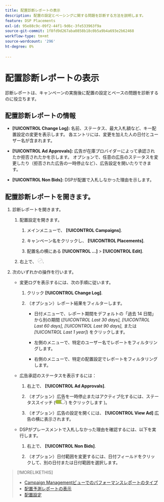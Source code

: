 ```yaml
---
title: 配置診断レポートの表示
description: 配置の設定とペーシングに関する問題を診断する方法を説明します。
feature: DSP Placements
exl-id: 95e88c9c-09f2-44f1-9d6c-3fe533963f9a
source-git-commit: 1f8fd9d267aba0858b18c0b5a9b4a693e2b62468
workflow-type: tm+mt
source-wordcount: '296'
ht-degree: 0%

---
```


# 配置診断レポートの表示

<!-- Does this really belong in the Campaign Management > Reports section or in the Placements section? -->

診断レポートは、キャンペーンの実施後に配置の設定とペースの問題を診断するのに役立ちます。

## 配置診断レポートの情報

* **[!UICONTROL Change Log]:** 名前、ステータス、最大入札額など、キー配置設定の変更を表示します。 各エントリには、変更を加えた人の日付とユーザー名が含まれます。

* **[!UICONTROL Ad Approvals]:** 広告が在庫プロバイダーによって承認されたか拒否されたかを示します。 オプションで、任意の広告のステータスを変更したり（拒否された広告の一時停止など）、広告設定を開いたりできます。

* **[!UICONTROL Non Bids]:** DSPが配置で入札しなかった理由を示します。

## 配置診断レポートを開きます。

1. 診断レポートを開きます。

   1. 配置設定を開きます。

      1. メインメニューで、 **[!UICONTROL Campaigns]**.

      1. キャンペーン名をクリックし、 **[!UICONTROL Placements]**.

      1. 配置名の横にある  **[!UICONTROL ...]** > **[!UICONTROL Edit]**.

   1. 右上で、 ![配置診断](/help/dsp/assets/placement-diagnostics.png).

1. 次のいずれかの操作を行います。

   * 変更ログを表示するには、次の手順に従います。

      1. クリック **[!UICONTROL Change Log]**.

      1. （オプション）レポート結果をフィルターします。

         * 日付メニューで、レポート期間をデフォルトの「過去 14 日間」から別の期間 (*[!UICONTROL Last 30 days],* *[!UICONTROL Last 60 days],* *[!UICONTROL Last 90 days],* または *[!UICONTROL Last 1 year]*) をクリックします。

         * 左側のメニューで、特定のユーザー名でレポートをフィルタリングします。

         * 右側のメニューで、特定の配置設定でレポートをフィルタリングします。

   * 広告承認のステータスを表示するには：

      1. 右上で、 **[!UICONTROL Ad Approvals]**.

      1. （オプション）広告を一時停止またはアクティブ化するには、ステータススイッチ (![ステータススイッチ](/help/dsp/assets/status-switch.png)) をクリックします )。

      1. （オプション）広告の設定を開くには、 **[!UICONTROL View Ad]** 広告の横に表示されます。

   * DSPがプレースメントで入札しなかった理由を確認するには、以下を実行します。

      1. 右上で、 **[!UICONTROL Non Bids]**.

      1. （オプション）日付範囲を変更するには、日付フィールドをクリックして、別の日付または日付範囲を選択します。

<!-- Later, add link to >* Definitions for NBRs (Reading No Bid Reports (NBRs)) -->

>[!MORELIKETHIS]
>
>* [Campaign Managementビューでのパフォーマンスレポートのタイプ](campaign-reports-about.md)
>* [配置予測レポートの表示](/help/dsp/campaign-management/reports/placement-forecast.md)
>* [配置設定](/help/dsp/campaign-management/placements/placement-settings.md)
